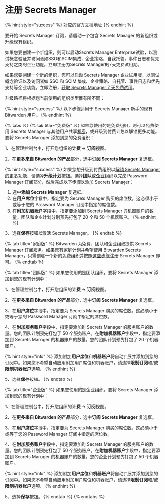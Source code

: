 # 注册 Secrets Manager

{% hint style="success" %}
对应的[官方文档地址](https://bitwarden.com/help/sign-up-for-secrets-manager/)
{% endhint %}

要开始 Secrets Manager 订阅，请启动一个包含 Secrets Manager 的新组织或升级现有组织。

如果您要创建一个新组织，则可以启动Secrets Manager Enterprise试验，以测试概念验证并访问诸如SSO和SCIM集成，企业策略，自我托管，事件日志和优先支持之类的企业功能。立即注册为Secrets Manager的7天免费试用期。

如果您要创建一个新的组织，您可以启动 Secrets Manager 企业试用版，以测试概念验证以及访问诸如 SSO 和 SCIM 集成、企业策略、自托管、事件日志和优先支持等企业功能。立即注册，[获取 Secrets Manager 7 天免费试用](https://bitwarden.com/go/start-secrets-enterprise-trial/)。

升级路径将根据您当前使用的组织类型而有所不同：

{% hint style="success" %}
以下步骤适用于 Secrets Manager 新手的现有 Bitwarden 用户。
{% endhint %}

{% tabs %}
{% tab title="免费版" %}
如果您使用的是免费组织，则可以免费使用 Secrets Manager 与其他用户共享[机密](../../secrets-manager/your-secrets/secrets.md)，或升级到付费计划以解锁更多功能。要将 Secrets Manager 添加到您的免费​​组织：

1、在管理控制台中，打开您组织的**计费** → **订阅**视图。

2、在**更多来自 Bitwarden 的产品**部分，选中**订阅 Secrets Manager** 复选框。

{% hint style="success" %}
如果您想升级到付费组织以[解锁 Secrets Manager 的更多功能](secrets-manager-plans.md)，请选择**升级计划**按钮。选择**团队**或**企业**组织以完成 Password Manager 订阅部分，然后完成以下步骤以添加 Secrets Manager：

1. 选中**添加 Secrets Manager** 复选框。
2. 在**用户席位**字段中，指定要为 Secrets Manager 购买的席位数。这必须小于或等于您的 Password Manager 订阅中指定的席位数。
3. 在**附加机器账户**字段中，指定要添加到 Secrets Manager 的机器账户的数量。团队和企业计划分别预先打包了 20 个和 50 个机器账户。
{% endhint %}

3、选择**保存**按钮以激活 Secrets Manager。
{% endtab %}

{% tab title="家庭版" %}
Bitwarden 为免费、团队和企业组织提供 Secrets Manager 订阅服务。如果您有家庭计划并希望使用 Bitwarden Secrets Manager，只需创建一个新的免费组织并按照[这些步骤](../../secrets-manager/get-started/secrets-manager-quick-start.md)注册 Secrets Manager 即可。
{% endtab %}

{% tab title="团队版" %}
如果您使用的是团队组织，要将 Secrets Manager 添加到您的现有计划中：

1、在管理控制台中，打开您组织的**计费** → **订阅**视图。

2、在**更多来自 Bitwarden 的产品**部分，选中**订阅 Secrets Manager** 复选框。

3、在**用户席位**字段中，指定要为 Secrets Manager 购买的席位数。这必须小于或等于您的 Password Manager 订阅中指定的席位数。

4、在**附加服务账户**字段中，指定要添加到 Secrets Manager 的服务账户的数量。您的团队计划预先打包了 50 个服务账户。在**附加机器账户**字段中，指定要添加到 Secrets Manager 的机器账户的数量。您的团队计划预先打包了 20 个机器账户。

{% hint style="info" %}
添加附加**用户席位**和**机器账户**将自动扩展并添加到您的订阅中。如果您不希望自动应用附加用户席位和机器账户，请选择**限制订阅**和/或**限制机器账户**选项。
{% endhint %}

5、选择**保存**按钮。
{% endtab %}

{% tab title="企业版" %}
如果您使用的是企业组织，要将 Secrets Manager 添加到您的现有计划中：

1、在管理控制台中，打开您组织的**计费** → **订阅**视图。

2、在**更多来自 Bitwarden 的产品**部分，选中**订阅 Secrets Manager** 复选框。

3、在**用户席位**字段中，指定要为 Secrets Manager 购买的席位数。这必须小于或等于您的 Password Manager 订阅中指定的席位数。

4、在**附加服务账户**字段中，指定要添加到 Secrets Manager 的服务账户的数量。您的团队计划预先打包了 50 个服务账户。在**附加机器账户**字段中，指定要添加到 Secrets Manager 的机器账户的数量。您的企业计划预先打包了 50 个机器账户。

{% hint style="info" %}
添加附加**用户席位**和**机器账户**将自动扩展并添加到您的订阅中。如果您不希望自动应用附加用户席位和机器账户，请选择**限制订阅**和/或**限制机器账户**选项。
{% endhint %}

5、选择**保存**按钮。
{% endtab %}
{% endtabs %}
